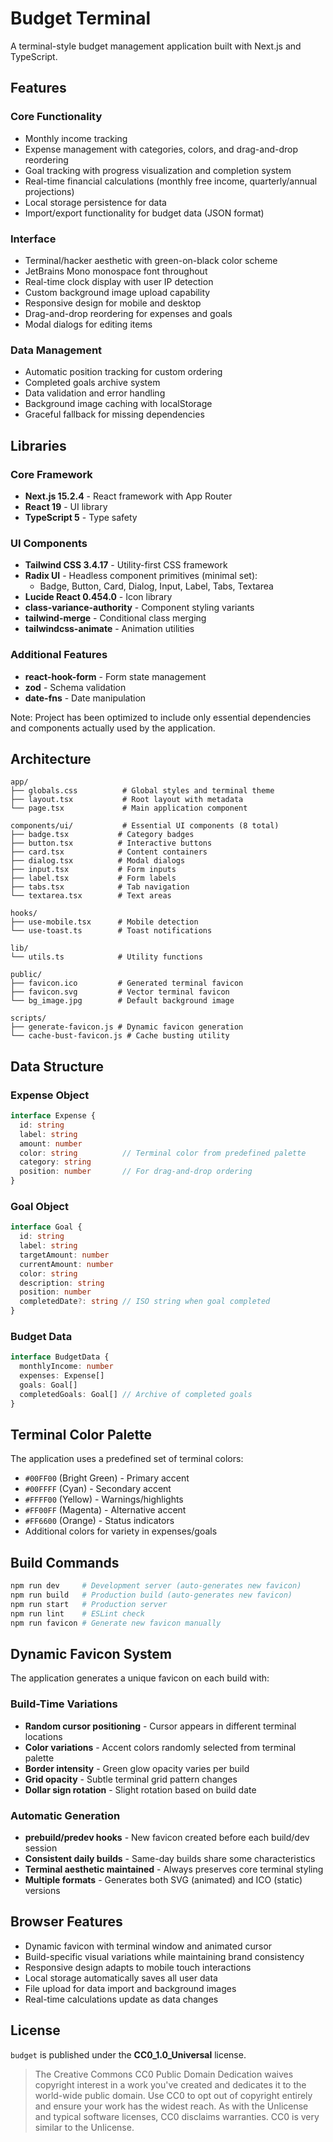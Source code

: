 # Budget Terminal

A terminal-style budget management application built with Next.js and TypeScript.

## Features

### Core Functionality
- Monthly income tracking
- Expense management with categories, colors, and drag-and-drop reordering
- Goal tracking with progress visualization and completion system
- Real-time financial calculations (monthly free income, quarterly/annual projections)
- Local storage persistence for data
- Import/export functionality for budget data (JSON format)

### Interface
- Terminal/hacker aesthetic with green-on-black color scheme
- JetBrains Mono monospace font throughout
- Real-time clock display with user IP detection
- Custom background image upload capability
- Responsive design for mobile and desktop
- Drag-and-drop reordering for expenses and goals
- Modal dialogs for editing items

### Data Management
- Automatic position tracking for custom ordering
- Completed goals archive system
- Data validation and error handling
- Background image caching with localStorage
- Graceful fallback for missing dependencies

## Libraries

### Core Framework
- **Next.js 15.2.4** - React framework with App Router
- **React 19** - UI library
- **TypeScript 5** - Type safety

### UI Components
- **Tailwind CSS 3.4.17** - Utility-first CSS framework
- **Radix UI** - Headless component primitives (minimal set):
  - Badge, Button, Card, Dialog, Input, Label, Tabs, Textarea
- **Lucide React 0.454.0** - Icon library
- **class-variance-authority** - Component styling variants
- **tailwind-merge** - Conditional class merging
- **tailwindcss-animate** - Animation utilities

### Additional Features
- **react-hook-form** - Form state management
- **zod** - Schema validation
- **date-fns** - Date manipulation

Note: Project has been optimized to include only essential dependencies and components actually used by the application.

## Architecture

```
app/
├── globals.css          # Global styles and terminal theme
├── layout.tsx           # Root layout with metadata
└── page.tsx             # Main application component

components/ui/           # Essential UI components (8 total)
├── badge.tsx           # Category badges
├── button.tsx          # Interactive buttons
├── card.tsx            # Content containers
├── dialog.tsx          # Modal dialogs
├── input.tsx           # Form inputs
├── label.tsx           # Form labels
├── tabs.tsx            # Tab navigation
└── textarea.tsx        # Text areas

hooks/
├── use-mobile.tsx      # Mobile detection
└── use-toast.ts        # Toast notifications

lib/
└── utils.ts            # Utility functions

public/
├── favicon.ico         # Generated terminal favicon
├── favicon.svg         # Vector terminal favicon
└── bg_image.jpg        # Default background image

scripts/
├── generate-favicon.js # Dynamic favicon generation
└── cache-bust-favicon.js # Cache busting utility
```

## Data Structure

### Expense Object
```typescript
interface Expense {
  id: string
  label: string
  amount: number
  color: string          // Terminal color from predefined palette
  category: string
  position: number       // For drag-and-drop ordering
}
```

### Goal Object
```typescript
interface Goal {
  id: string
  label: string
  targetAmount: number
  currentAmount: number
  color: string
  description: string
  position: number
  completedDate?: string // ISO string when goal completed
}
```

### Budget Data
```typescript
interface BudgetData {
  monthlyIncome: number
  expenses: Expense[]
  goals: Goal[]
  completedGoals: Goal[] // Archive of completed goals
}
```

## Terminal Color Palette

The application uses a predefined set of terminal colors:
- `#00FF00` (Bright Green) - Primary accent
- `#00FFFF` (Cyan) - Secondary accent  
- `#FFFF00` (Yellow) - Warnings/highlights
- `#FF00FF` (Magenta) - Alternative accent
- `#FF6600` (Orange) - Status indicators
- Additional colors for variety in expenses/goals

## Build Commands

```bash
npm run dev     # Development server (auto-generates new favicon)
npm run build   # Production build (auto-generates new favicon)
npm run start   # Production server
npm run lint    # ESLint check
npm run favicon # Generate new favicon manually
```

## Dynamic Favicon System

The application generates a unique favicon on each build with:

### Build-Time Variations
- **Random cursor positioning** - Cursor appears in different terminal locations
- **Color variations** - Accent colors randomly selected from terminal palette
- **Border intensity** - Green glow opacity varies per build
- **Grid opacity** - Subtle terminal grid pattern changes
- **Dollar sign rotation** - Slight rotation based on build date

### Automatic Generation
- **prebuild/predev hooks** - New favicon created before each build/dev session
- **Consistent daily builds** - Same-day builds share some characteristics
- **Terminal aesthetic maintained** - Always preserves core terminal styling
- **Multiple formats** - Generates both SVG (animated) and ICO (static) versions

## Browser Features

- Dynamic favicon with terminal window and animated cursor
- Build-specific visual variations while maintaining brand consistency
- Responsive design adapts to mobile touch interactions
- Local storage automatically saves all user data
- File upload for data import and background images
- Real-time calculations update as data changes 

## License

`budget` is published under the **CC0_1.0_Universal** license.

> The Creative Commons CC0 Public Domain Dedication waives copyright interest in a work you've created and dedicates it to the world-wide public domain. Use CC0 to opt out of copyright entirely and ensure your work has the widest reach. As with the Unlicense and typical software licenses, CC0 disclaims warranties. CC0 is very similar to the Unlicense.